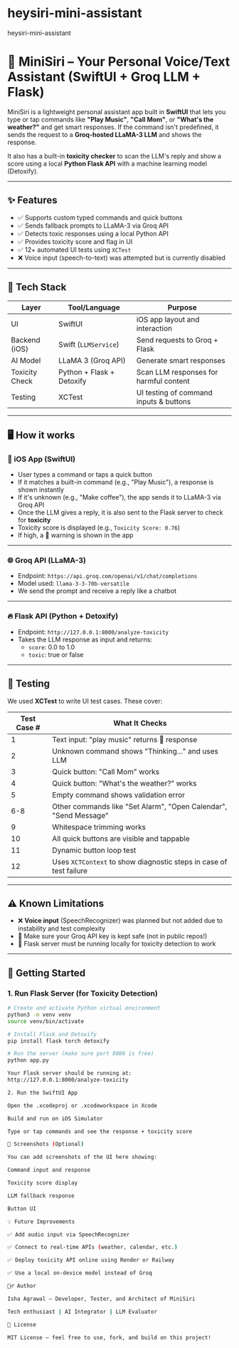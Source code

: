 # heysiri-mini-assistant
heysiri-mini-assistant

# 🧠 MiniSiri – Your Personal Voice/Text Assistant (SwiftUI + Groq LLM + Flask)

MiniSiri is a lightweight personal assistant app built in **SwiftUI** that lets you type or tap commands like **"Play Music"**, **"Call Mom"**, or **"What's the weather?"** and get smart responses. If the command isn't predefined, it sends the request to a **Groq-hosted LLaMA-3 LLM** and shows the response.

It also has a built-in **toxicity checker** to scan the LLM's reply and show a score using a local **Python Flask API** with a machine learning model (Detoxify).

---

## ✨ Features

- ✅ Supports custom typed commands and quick buttons
- ✅ Sends fallback prompts to LLaMA-3 via Groq API
- ✅ Detects toxic responses using a local Python API
- ✅ Provides toxicity score and flag in UI
- ✅ 12+ automated UI tests using `XCTest`
- ❌ Voice input (speech-to-text) was attempted but is currently disabled

---

## 🧩 Tech Stack

| Layer            | Tool/Language       | Purpose |
|------------------|---------------------|---------|
| UI               | SwiftUI             | iOS app layout and interaction |
| Backend (iOS)    | Swift (`LLMService`) | Send requests to Groq + Flask |
| AI Model         | LLaMA 3 (Groq API)  | Generate smart responses |
| Toxicity Check   | Python + Flask + Detoxify | Scan LLM responses for harmful content |
| Testing          | XCTest              | UI testing of command inputs & buttons |

---

## 🖥 How it works

### 📱 iOS App (SwiftUI)
- User types a command or taps a quick button
- If it matches a built-in command (e.g., "Play Music"), a response is shown instantly
- If it's unknown (e.g., "Make coffee"), the app sends it to LLaMA-3 via Groq API
- Once the LLM gives a reply, it is also sent to the Flask server to check for **toxicity**
- Toxicity score is displayed (e.g., `Toxicity Score: 0.76`)
- If high, a 🚨 warning is shown in the app

---

### 🌐 Groq API (LLaMA-3)
- Endpoint: `https://api.groq.com/openai/v1/chat/completions`
- Model used: `llama-3-3-70b-versatile`
- We send the prompt and receive a reply like a chatbot

---

### 🔥 Flask API (Python + Detoxify)
- Endpoint: `http://127.0.0.1:8000/analyze-toxicity`
- Takes the LLM response as input and returns:
  - `score`: 0.0 to 1.0
  - `toxic`: true or false

---

## 🧪 Testing

We used **XCTest** to write UI test cases. These cover:

| Test Case # | What It Checks |
|-------------|----------------|
| 1 | Text input: "play music" returns 🎵 response |
| 2 | Unknown command shows "Thinking..." and uses LLM |
| 3 | Quick button: "Call Mom" works |
| 4 | Quick button: "What's the weather?" works |
| 5 | Empty command shows validation error |
| 6-8 | Other commands like "Set Alarm", "Open Calendar", "Send Message" |
| 9 | Whitespace trimming works |
| 10 | All quick buttons are visible and tappable |
| 11 | Dynamic button loop test |
| 12 | Uses `XCTContext` to show diagnostic steps in case of test failure |

---

## ⚠️ Known Limitations

- ❌ **Voice input** (SpeechRecognizer) was planned but not added due to instability and test complexity
- 🔐 Make sure your Groq API key is kept safe (not in public repos!)
- 🧪 Flask server must be running locally for toxicity detection to work

---

## 🚀 Getting Started

### 1. Run Flask Server (for Toxicity Detection)

```bash
# Create and activate Python virtual environment
python3 -m venv venv
source venv/bin/activate

# Install Flask and Detoxify
pip install flask torch detoxify

# Run the server (make sure port 8000 is free)
python app.py

Your Flask server should be running at:
http://127.0.0.1:8000/analyze-toxicity

2. Run the SwiftUI App

Open the .xcodeproj or .xcodeworkspace in Xcode

Build and run on iOS Simulator

Type or tap commands and see the response + toxicity score

📸 Screenshots (Optional)

You can add screenshots of the UI here showing:

Command input and response

Toxicity score display

LLM fallback response

Button UI

💡 Future Improvements

✅ Add audio input via SpeechRecognizer

✅ Connect to real-time APIs (weather, calendar, etc.)

✅ Deploy toxicity API online using Render or Railway

✅ Use a local on-device model instead of Groq

🙋‍♂️ Author

Isha Agrawal – Developer, Tester, and Architect of MiniSiri

Tech enthusiast | AI Integrator | LLM Evaluator

📃 License

MIT License – feel free to use, fork, and build on this project!
